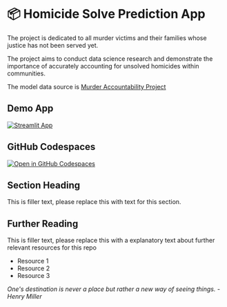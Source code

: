 # 📦 Homicide Solve Prediction App

The project is dedicated to all murder victims and their families whose justice has not been served yet. 

The project aims to conduct data science research and demonstrate the importance of accurately accounting for unsolved homicides within communities. 

The model data source is [Murder Accountability Project](https://www.murderdata.org/)

## Demo App

[![Streamlit App](https://static.streamlit.io/badges/streamlit_badge_black_white.svg)](https://app-starter-kit.streamlit.app/)

## GitHub Codespaces

[![Open in GitHub Codespaces](https://github.com/codespaces/badge.svg)](https://codespaces.new/streamlit/app-starter-kit?quickstart=1)

## Section Heading

This is filler text, please replace this with text for this section.

## Further Reading

This is filler text, please replace this with a explanatory text about further relevant resources for this repo
- Resource 1
- Resource 2
- Resource 3

*One's destination is never a place but rather a new way of seeing things. - Henry Miller*
